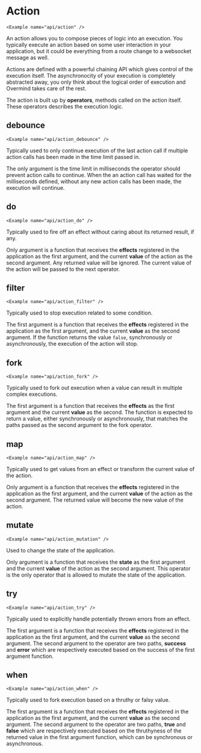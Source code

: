 # Action

```marksy
<Example name="api/action" />
```

An action allows you to compose pieces of logic into an execution. You typically execute an action based on some user interaction in your application, but it could be everything from a route change to a websocket message as well.

Actions are defined with a powerful chaining API which gives control of the execution itself. The asynchronocity of your execution is completely abstracted away, you only think about the logical order of execution and Overmind takes care of the rest.

The action is built up by **operators**, methods called on the action itself. These operators describes the execution logic.

## debounce
```marksy
<Example name="api/action_debounce" />
```

Typically used to only continue execution of the last action call if multiple action calls has been made in the time limit passed in.

The only argument is the time limit in milliseconds the operator should prevent action calls to continue. When the an action call has waited for the milliseconds defined, without any new action calls has been made, the execution will continue.

## do
```marksy
<Example name="api/action_do" />
```

Typically used to fire off an effect without caring about its returned result, if any.

Only argument is a function that receives the **effects** registered in the application as the first argument, and the current **value** of the action as the second argument. Any returned value will be ignored. The current value of the action will be passed to the next operator.

## filter
```marksy
<Example name="api/action_filter" />
```

Typically used to stop execution related to some condition.

The first argument is a function that receives the **effects** registered in the application as the first argument, and the current **value** as the second argument. If the function returns the value `false`, synchronously or asynchronously, the execution of the action will stop.

## fork
```marksy
<Example name="api/action_fork" />
```
Typically used to fork out execution when a value can result in multiple complex executions.

The first argument is a function that receives the **effects** as the first argument and the current **value** as the second. The function is expected to return a value, either synchronously or asynchronously, that matches the paths passed as the second argument to the fork operator.


## map
```marksy
<Example name="api/action_map" />
```

Typically used to get values from an effect or transform the current value of the action.

Only argument is a function that receives the **effects** registered in the application as the first argument, and the current **value** of the action as the second argument. The returned value will become the new value of the action.

## mutate
```marksy
<Example name="api/action_mutation" />
```

Used to change the state of the application.

Only argument is a function that receives the **state** as the first argument and the current **value** of the action as the second argument. This operator is the only operator that is allowed to mutate the state of the application.

## try
```marksy
<Example name="api/action_try" />
```

Typically used to explicitly handle potentially thrown errors from an effect.

The first argument is a function that receives the **effects** registered in the application as the first argument, and the current **value** as the second argument. The second argument to the operator are two paths, **success** and **error** which are respectively executed based on the success of the first argument function.

## when
```marksy
<Example name="api/action_when" />
```

Typically used to fork execution based on a thruthy or falsy value.

The first argument is a function that receives the **effects** registered in the application as the first argument, and the current **value** as the second argument. The second argument to the operator are two paths, **true** and **false** which are respectively executed based on the thruthyness of the returned value in the first argument function, which can be synchronous or asynchronous.